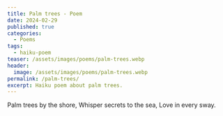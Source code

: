 ```yaml
---
title: Palm trees - Poem
date: 2024-02-29
published: true
categories:
  - Poems
tags:
  - haiku-poem
teaser: /assets/images/poems/palm-trees.webp
header:
  image: /assets/images/poems/palm-trees.webp
permalink: /palm-trees/
excerpt: Haiku poem about palm trees.
---
```

Palm trees by the shore,
Whisper secrets to the sea,
Love in every sway.